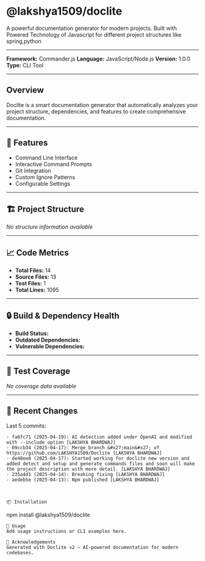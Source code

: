 # @lakshya1509/doclite

A powerful documentation generator for modern projects. Built with Powered Technology of Javascript for different project structures like spring,python

---

**Framework:** Commander.js
**Language:** JavaScript/Node.js
**Version:** 1.0.0
**Type:** CLI Tool

---

## Overview

Doclite is a smart documentation generator that automatically analyzes your project structure, dependencies, and features to create comprehensive documentation.

---

## 🚀 Features

- Command Line Interface
- Interactive Command Prompts
- Git Integration
- Custom Ignore Patterns
- Configurable Settings

---

## 🏗️ Project Structure

*No structure information available*

---

## 📈 Code Metrics

- **Total Files:** 14
- **Source Files:** 13
- **Test Files:** 1
- **Total Lines:** 1095

---

## 🔒 Build & Dependency Health

- **Build Status:** 
- **Outdated Dependencies:** 
- **Vulnerable Dependencies:** 

---

## 🧪 Test Coverage

*No coverage data available*

---

## 📜 Recent Changes

Last 5 commits:
```git
- fa6fc71 (2025-04-19): AI detection added under OpenAI and modified with --include option [LAKSHYA BHARDWAJ]
- 09ccb34 (2025-04-17): Merge branch &#x27;main&#x27; of https://github.com/LAKSHYA1509/Doclite [LAKSHYA BHARDWAJ]
- de48ee8 (2025-04-17): Started working for doclite new version and added detect and setup and generate commands files and soon will make the project description with more detail. [LAKSHYA BHARDWAJ]
- 235a4d1 (2025-04-14): Breaking fixing [LAKSHYA BHARDWAJ]
- aedeb5e (2025-04-13): Npm published [LAKSHYA BHARDWAJ]



📦 Installation
```
npm install @lakshya1509/doclite
```
📝 Usage
Add usage instructions or CLI examples here.

🙏 Acknowledgements
Generated with Doclite v2 — AI-powered documentation for modern codebases.